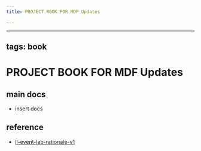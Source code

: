 ```yaml
---
title: PROJECT BOOK FOR MDF Updates

---
```



---
tags: book
---

PROJECT BOOK FOR MDF Updates
===

main docs
---

- insert docs

reference
---

- [ll-event-lab-rationale-v1](/AunryFEcRm6SG8qAbHAyIw)


